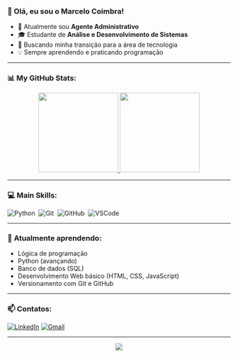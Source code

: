 ### 👋 Olá, eu sou o Marcelo Coimbra!

- 🔹 Atualmente sou **Agente Administrativo**
- 🎓 Estudante de **Análise e Desenvolvimento de Sistemas**
- 🚀 Buscando minha transição para a área de tecnologia
- 💡 Sempre aprendendo e praticando programação

---

### 📊 **My GitHub Stats:**

<div align="center">
  <a href="https://github.com/marcelo-coimbra">
    <img height="180em" src="https://github-readme-stats.vercel.app/api?username=marcelo-coimbra&show_icons=true&theme=vue-dark&include_all_commits=true&count_private=true"/>
    <img height="180em" src="https://github-readme-stats.vercel.app/api/top-langs/?username=marcelo-coimbra&layout=compact&langs_count=16&theme=vue-dark"/>
  </a>
</div>

---

### 💻 **Main Skills:**

![Python](https://img.shields.io/badge/Python-14354C?style=for-the-badge&logo=python&logoColor=white)&nbsp;
![Git](https://img.shields.io/badge/Git-F05032?style=for-the-badge&logo=git&logoColor=white)&nbsp;
![GitHub](https://img.shields.io/badge/GitHub-181717?style=for-the-badge&logo=github&logoColor=white)&nbsp;
![VSCode](https://img.shields.io/badge/VSCode-007ACC?style=for-the-badge&logo=visual-studio-code&logoColor=white)&nbsp;

---

### 🌱 **Atualmente aprendendo:**

- Lógica de programação
- Python (avançando)
- Banco de dados (SQL)
- Desenvolvimento Web básico (HTML, CSS, JavaScript)
- Versionamento com Git e GitHub

---

### 📫 **Contatos:**

[![LinkedIn](https://img.shields.io/badge/LinkedIn-0077B5?style=for-the-badge&logo=linkedin&logoColor=white)](https://www.linkedin.com/in/seu-usuario-linkedin/)
[![Gmail](https://img.shields.io/badge/Email-D14836?style=for-the-badge&logo=gmail&logoColor=white)](mailto:seu-email@gmail.com)

---

<div align="center">
  <img src="https://www.alura.com.br/artigos/assets/como-criar-um-readme-para-seu-perfil-github/imagem14.gif"/>
</div>
